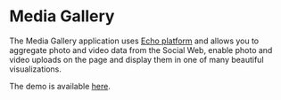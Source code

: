 Media Gallery
===============

The Media Gallery application uses [Echo platform](http://aboutecho.com/) and allows you to aggregate photo and video data from the Social Web, enable photo and video uploads on the page and display them in one of many beautiful visualizations.

The demo is available [here](http://echoappsteam.github.io/MediaGalleryApp/demo/).
